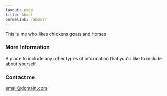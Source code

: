 ```yaml
---
layout: page
title: About
permalink: /about/
---
```


This is me who likes chickens goats and horses

### More Information

A place to include any other types of information that you'd like to include about yourself.

### Contact me

[email@domain.com](mailto:email@domain.com)
